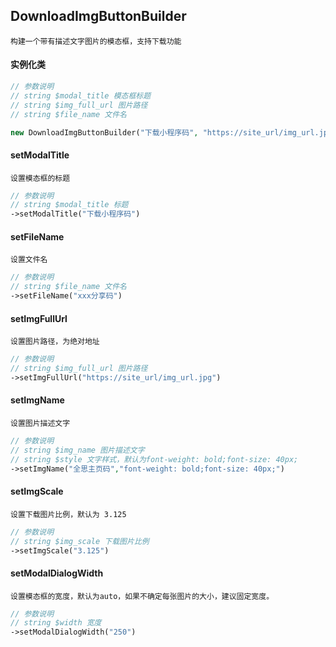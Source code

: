 ## DownloadImgButtonBuilder
```text
构建一个带有描述文字图片的模态框，支持下载功能
```

#### 实例化类
```php
// 参数说明
// string $modal_title 模态框标题
// string $img_full_url 图片路径
// string $file_name 文件名

new DownloadImgButtonBuilder("下载小程序码", "https://site_url/img_url.jpg", "xxx分享码");
```

#### setModalTitle
```text
设置模态框的标题
```
```php
// 参数说明
// string $modal_title 标题
->setModalTitle("下载小程序码")
```

#### setFileName
```text
设置文件名
```
```php
// 参数说明
// string $file_name 文件名
->setFileName("xxx分享码")
```

#### setImgFullUrl
```text
设置图片路径，为绝对地址
```
```php
// 参数说明
// string $img_full_url 图片路径
->setImgFullUrl("https://site_url/img_url.jpg")
```

#### setImgName
```text
设置图片描述文字
```
```php
// 参数说明
// string $img_name 图片描述文字
// string $style 文字样式，默认为font-weight: bold;font-size: 40px;
->setImgName("全思主页码","font-weight: bold;font-size: 40px;")
```

#### setImgScale
```text
设置下载图片比例，默认为 3.125
```
```php
// 参数说明
// string $img_scale 下载图片比例
->setImgScale("3.125")
```

#### setModalDialogWidth
```text
设置模态框的宽度，默认为auto，如果不确定每张图片的大小，建议固定宽度。
```
```php
// 参数说明
// string $width 宽度
->setModalDialogWidth("250")
```